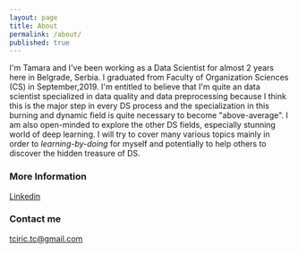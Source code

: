 ```yaml
---
layout: page
title: About
permalink: /about/
published: true
---
```


I'm Tamara and I've been working as a Data Scientist for almost 2 years here in Belgrade, Serbia.
I graduated from Faculty of Organization Sciences (CS) in September,2019.
I'm entitled to believe that I'm quite an data scientist specialized in data quality and data preprocessing because I think this is the major step in every DS process and the specialization in this burning and dynamic field is quite necessary to become "above-average". I am also open-minded to explore the other DS fields, especially stunning world of deep learning. I will try to cover many various topics mainly in order to _learning-by-doing_ for myself and potentially to help others to discover the hidden treasure of DS.

### More Information
[Linkedin](https://www.linkedin.com/in/tamara-ciric-5575b7123)


### Contact me

[tciric.tc@gmail.com](mailto:email@domain.com)

